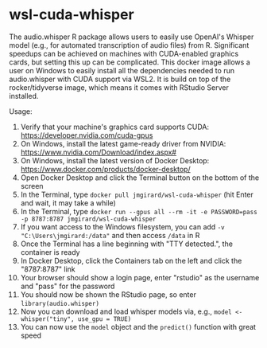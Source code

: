 # wsl-cuda-whisper
The audio.whisper R package allows users to easily use OpenAI's Whisper model (e.g., for automated transcription of audio files) from R. Significant speedups can be achieved on machines with CUDA-enabled graphics cards, but setting this up can be complicated. This docker image allows a user on Windows to easily install all the dependencies needed to run audio.whisper with CUDA support via WSL2. It is build on top of the rocker/tidyverse image, which means it comes with RStudio Server installed.

Usage:
1. Verify that your machine's graphics card supports CUDA: https://developer.nvidia.com/cuda-gpus
2. On Windows, install the latest game-ready driver from NVIDIA: https://www.nvidia.com/Download/index.aspx#
3. On Windows, install the latest version of Docker Desktop: https://www.docker.com/products/docker-desktop/
4. Open Docker Desktop and click the Terminal button on the bottom of the screen
5. In the Terminal, type `docker pull jmgirard/wsl-cuda-whisper` (hit Enter and wait, it may take a while)
6. In the Terminal, type `docker run --gpus all --rm -it -e PASSWORD=pass -p 8787:8787 jmgirard/wsl-cuda-whisper`
7. If you want access to the Windows filesystem, you can add `-v "C:\Users\jmgirard:/data"` and then access `/data` in R
8. Once the Terminal has a line beginning with "TTY detected.", the container is ready
9. In Docker Desktop, click the Containers tab on the left and click the "8787:8787" link
10. Your browser should show a login page, enter "rstudio" as the username and "pass" for the password
11. You should now be shown the RStudio page, so enter `library(audio.whisper)` 
12. Now you can download and load whisper models via, e.g., `model <- whisper("tiny", use_gpu = TRUE)`
13. You can now use the `model` object and the `predict()` function with great speed